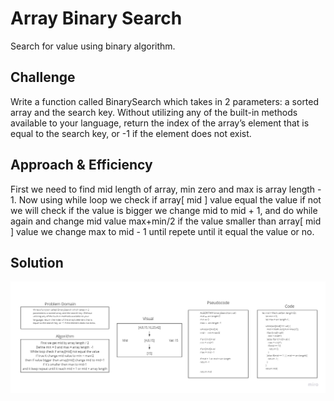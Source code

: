 # Array Binary Search
Search for value using binary algorithm.

## Challenge
Write a function called BinarySearch which takes in 2 parameters: a sorted array and the search key. Without utilizing any of the built-in methods available to your language, return the index of the array’s element that is equal to the search key, or -1 if the element does not exist.

## Approach & Efficiency
First we need to find mid length of array, min zero and max is array length - 1.
Now using while loop we check if array[ mid ] value equal the value if not we will check if the value is bigger we change mid to mid + 1, and do while again and change mid value max+min/2 if the value smaller than array[ mid ] value we change max to mid - 1 until repete until it equal the value or no.

## Solution
![whiteboard](../../assets/binarySearch.jpg)

